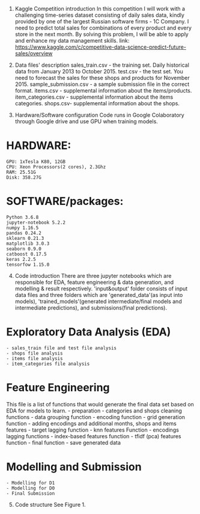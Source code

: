1. Kaggle Competition introduction
In this competition I will work with a challenging time-series dataset consisting of daily sales data, kindly provided by one of the largest Russian software firms - 1C Company. I need to predict total sales for combinations of every product and every store in the next month. By solving this problem, I will be able to apply and enhance my data management skills.
link: https://www.kaggle.com/c/competitive-data-science-predict-future-sales/overview

2. Data files' description
sales_train.csv - the training set. Daily historical data from January 2013 to October 2015.
test.csv - the test set. You need to forecast the sales for these shops and products for November 2015.
sample_submission.csv - a sample submission file in the correct format.
items.csv - supplemental information about the items/products.
item_categories.csv  - supplemental information about the items categories.
shops.csv- supplemental information about the shops.

3. Hardware/Software configuration
Code runs in Google Colaboratory through Google drive and use GPU when training models.
# HARDWARE:
	GPU: 1xTesla K80, 12GB
	CPU: Xeon Processors(2 cores), 2.3Ghz 
	RAM: 25.51G
	Disk: 358.27G
# SOFTWARE/packages:
	Python 3.6.8
	jupyter-notebook 5.2.2
	numpy 1.16.5
	pandas 0.24.2
	sklearn 0.21.3
	matplotlib 3.0.3
	seaborn 0.9.0
	catboost 0.17.5
	keras 2.2.5
	tensorfow 1.15.0

4. Code introduction
There are three jupyter notebooks which are responsible for EDA, feature engineering & data generation, and modelling & result respectively. 
'input&output' folder consists of input data files and three folders which are 'generated_data'(as input into models), 'trained_models'(generated intermediate/final models and intermediate predictions), and submissions(final predictions).

# Exploratory Data Analysis (EDA)  
	- sales_train file and test file analysis 
	- shops file analysis
	- items file analysis
	- item_categories file analysis
# Feature Engineering 
This file is a list of functions that would generate the final data set based on EDA for models to learn.
	- preparation
	- categories and shops cleaning functions
	- data grouping function
	- encoding function
	- grid generation function
	- adding encodings and additional months, shops and items features
	- target lagging function
	- knn features Function
	- encodings lagging functions
	- index-based features function
	- tfidf (pca) features function
	- final function
	- save generated data
# Modelling and Submission
	- Modelling for D1
	- Modelling for D0
	- Final Submission

5. Code structure
See Figure 1.